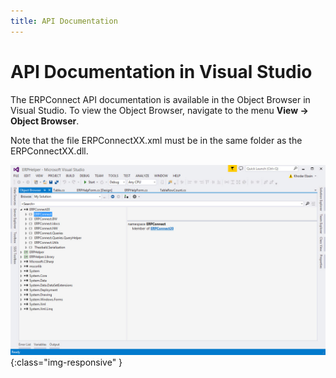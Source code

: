 ```yaml
---
title: API Documentation
---
```


# API Documentation in Visual Studio

The ERPConnect API documentation is available in the Object Browser in Visual Studio.
To view the Object Browser, navigate to the menu **View -> Object Browser**. 

Note that the file ERPConnectXX.xml must be in the same folder as the ERPConnectXX.dll.

![erpconnect-api-object-browser](../assets/images/erpconnect-api-object-browser.png){:class="img-responsive" }

